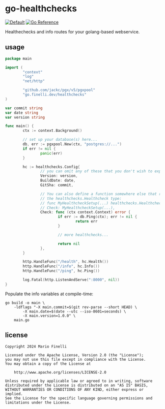 # go-healthchecks

[![Default](https://github.com/mfinelli/go-healthchecks/actions/workflows/default.yml/badge.svg)](https://github.com/mfinelli/go-healthchecks/actions/workflows/default.yml)
[![Go Reference](https://pkg.go.dev/badge/go.finelli.dev/healthchecks.svg)](https://pkg.go.dev/go.finelli.dev/healthchecks)

Healthechecks and info routes for your golang-based webservice.

## usage

```go
package main

import (
        "context"
        "log"
        "net/http"

        "github.com/jackc/pgx/v5/pgxpool"
        "go.finelli.dev/healthchecks"
)

var commit string
var date string
var version string

func main() {
        ctx := context.Background()

        // set up your database(s) here...
        db, err := pgxpool.New(ctx, "postgres://...")
        if err != nil {
                panic(err)
        }

        hc := healthchecks.Config{
                // you can omit any of these that you don't wish to expose
                Version: version,
                BuildDate: date,
                GitSha: commit,

                // You can also define a function somewhere else that returns
                // the healthchecks.Healthcheck type:
                // func MyHealthcheckSetup(...) healthchecks.Healthcheck {}
                // Check: MyHealthcheckSetup(...),
                Check: func (ctx context.Context) error {
                        if err := db.Ping(ctx); err != nil {
                                return err
                        }

                        // more healthchecks...

                        return nil
                },
        }

        http.HandleFunc("/health", hc.Health())
        http.HandleFunc("/info", hc.Info())
        http.HandleFunc("/ping", hc.Ping())

        log.Fatal(http.ListenAndServe(":8000", nil))
}
```

Populate the info variables at compile-time:

```shell
go build -o main \
    -ldflags "-X main.commit=$(git rev-parse --short HEAD) \
        -X main.date=$(date --utc --iso-8601=seconds) \
        -X main.version=1.0.0" \
    main.go
```

## license

```
Copyright 2024 Mario Finelli

Licensed under the Apache License, Version 2.0 (the "License");
you may not use this file except in compliance with the License.
You may obtain a copy of the License at

    http://www.apache.org/licenses/LICENSE-2.0

Unless required by applicable law or agreed to in writing, software
distributed under the License is distributed on an "AS IS" BASIS,
WITHOUT WARRANTIES OR CONDITIONS OF ANY KIND, either express or implied.
See the License for the specific language governing permissions and
limitations under the License.
```
